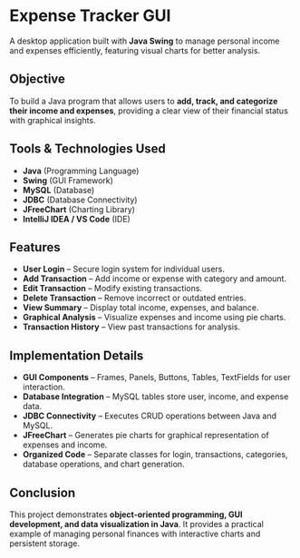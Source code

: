 # Expense Tracker GUI

A desktop application built with **Java Swing** to manage personal income and expenses efficiently, featuring visual charts for better analysis.

## Objective
To build a Java program that allows users to **add, track, and categorize their income and expenses**, providing a clear view of their financial status with graphical insights.

## Tools & Technologies Used
- **Java** (Programming Language)  
- **Swing** (GUI Framework)  
- **MySQL** (Database)  
- **JDBC** (Database Connectivity)  
- **JFreeChart** (Charting Library)  
- **IntelliJ IDEA / VS Code** (IDE)

## Features
- **User Login** – Secure login system for individual users.  
- **Add Transaction** – Add income or expense with category and amount.  
- **Edit Transaction** – Modify existing transactions.  
- **Delete Transaction** – Remove incorrect or outdated entries.  
- **View Summary** – Display total income, expenses, and balance.  
- **Graphical Analysis** – Visualize expenses and income using pie charts.  
- **Transaction History** – View past transactions for analysis.  

## Implementation Details
- **GUI Components** – Frames, Panels, Buttons, Tables, TextFields for user interaction.  
- **Database Integration** – MySQL tables store user, income, and expense data.  
- **JDBC Connectivity** – Executes CRUD operations between Java and MySQL.  
- **JFreeChart** – Generates pie charts for graphical representation of expenses and income.  
- **Organized Code** – Separate classes for login, transactions, categories, database operations, and chart generation.  

## Conclusion
This project demonstrates **object-oriented programming, GUI development, and data visualization in Java**. It provides a practical example of managing personal finances with interactive charts and persistent storage.
